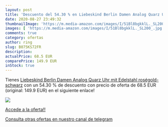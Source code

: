 ```yaml
---
layout: post
title: 'Descuento del 54.30 % en Liebeskind Berlin Damen Analog Quarz Uhr'
date: 2020-08-27 23:49:32
thumbnailImage: 'https://m.media-amazon.com/images/I/51Bl8bgkklL._SL200_.jpg'
images: [ 'https://m.media-amazon.com/images/I/51Bl8bgkklL._SL200_.jpg' ]
comments: true
category: ofertas
author: ring
slug: B075KS72FR
description:
actualPrice: 68.5 EUR
comparePrice: 149.9 EUR
inStock: true
---
```


Tienes [Liebeskind Berlin Damen Analog Quarz Uhr mit Edelstahl  roségold-schwarz](https://www.amazon.com/dp/B075KS72FR/?tag=redken08-20) con un 54.30 % de descuento con precio de oferta de 68.5 EUR (original: 149.9 EUR) en el siguiente enlace!

[![](https://m.media-amazon.com/images/I/51Bl8bgkklL._SL200_.jpg)](https://www.amazon.com/dp/B075KS72FR/?tag=redken08-20)

[Accede a la oferta!!](https://www.amazon.com/dp/B075KS72FR/?tag=redken08-20)

[Consulta otras ofertas en nuestro canal de telegram](https://t.me/s/ofertas25)
